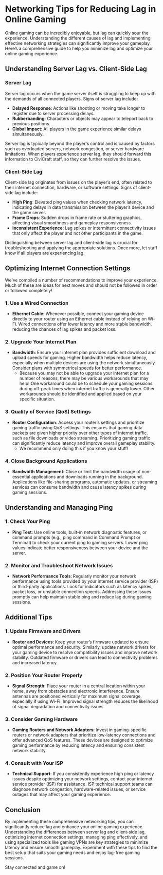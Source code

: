 # Networking Tips for Reducing Lag in Online Gaming

Online gaming can be incredibly enjoyable, but lag can quickly sour the experience. Understanding the different causes of lag and implementing effective networking strategies can significantly improve your gameplay. Here’s a comprehensive guide to help you minimize lag and optimize your online gaming experience.

## Understanding Server Lag vs. Client-Side Lag

### Server Lag
Server lag occurs when the game server itself is struggling to keep up with the demands of all connected players. Signs of server lag include:
- **Delayed Response**: Actions like shooting or moving take longer to register due to server processing delays.
- **Rubberbanding**: Characters or objects may appear to teleport back to previous positions.
- **Global Impact**: All players in the game experience similar delays simultaneously.

Server lag is typically beyond the player's control and is caused by factors such as overloaded servers, network congestion, or server hardware limitations. When players experience server lag, they should forward this information to CiviCraft staff, so they can further resolve the issues.

### Client-Side Lag
Client-side lag originates from issues on the player’s end, often related to their internet connection, hardware, or software settings. Signs of client-side lag include:
- **High Ping**: Elevated ping values when checking network latency, indicating delays in data transmission between the player’s device and the game server.
- **Frame Drops**: Sudden drops in frame rate or stuttering graphics, affecting visual smoothness and gameplay responsiveness.
- **Inconsistent Experience**: Lag spikes or intermittent connectivity issues that only affect the player and not other participants in the game.

Distinguishing between server lag and client-side lag is crucial for troubleshooting and applying the appropriate solutions. Once more, let staff know if all players are experiencing lag.

## Optimizing Internet Connection Settings

We've compiled a number of recommendations to improve your experience. Much of these are ideas for next moves and should not be followed in order or followed completely!

### 1. Use a Wired Connection
- **Ethernet Cable**: Whenever possible, connect your gaming device directly to your router using an Ethernet cable instead of relying on Wi-Fi. Wired connections offer lower latency and more stable bandwidth, reducing the chances of lag spikes and packet loss.

### 2. Upgrade Your Internet Plan
- **Bandwidth**: Ensure your internet plan provides sufficient download and upload speeds for gaming. Higher bandwidth helps reduce latency, especially when multiple devices are using the network simultaneously. Consider plans with symmetrical speeds for better performance.
  - Because you may not be able to upgrade your internet plan for a number of reasons, there may be various workarounds that may help! One workaround could be to schedule your gaming sessions during off-peak times when internet traffic is generally lower. Other workarounds should be identified and applied based on your specific situation.

### 3. Quality of Service (QoS) Settings
- **Router Configuration**: Access your router’s settings and prioritize gaming traffic using QoS settings. This ensures that gaming data packets are given higher priority over other types of internet traffic, such as file downloads or video streaming. Prioritizing gaming traffic can significantly reduce latency and improve overall gameplay stability.
  - We recommend only doing this if you know your stuff!

### 4. Close Background Applications
- **Bandwidth Management**: Close or limit the bandwidth usage of non-essential applications and downloads running in the background. Applications like file-sharing programs, automatic updates, or streaming services can consume bandwidth and cause latency spikes during gaming sessions.

## Understanding and Managing Ping

### 1. Check Your Ping
- **Ping Test**: Use online tools, built-in network diagnostic features, or command prompts (e.g., ping command in Command Prompt or Terminal) to check your current ping to gaming servers. Lower ping values indicate better responsiveness between your device and the server.

### 2. Monitor and Troubleshoot Network Issues
- **Network Performance Tools**: Regularly monitor your network performance using tools provided by your internet service provider (ISP) or third-party applications. Look for indicators such as latency spikes, packet loss, or unstable connection speeds. Addressing these issues promptly can help maintain stable ping and reduce lag during gaming sessions.

## Additional Tips

### 1. Update Firmware and Drivers
- **Router and Devices**: Keep your router’s firmware updated to ensure optimal performance and security. Similarly, update network drivers for your gaming device to resolve compatibility issues and improve network stability. Outdated firmware or drivers can lead to connectivity problems and increased latency.

### 2. Position Your Router Properly
- **Signal Strength**: Place your router in a central location within your home, away from obstacles and electronic interference. Ensure antennas are positioned vertically for maximum signal coverage, especially if using Wi-Fi. Improved signal strength reduces the likelihood of signal degradation and connectivity issues.

### 3. Consider Gaming Hardware
- **Gaming Routers and Network Adapters**: Invest in gaming-specific routers or network adapters that prioritize low-latency connections and offer advanced QoS features. These devices are designed to optimize gaming performance by reducing latency and ensuring consistent network stability.

### 4. Consult with Your ISP
- **Technical Support**: If you consistently experience high ping or latency issues despite optimizing your network settings, contact your internet service provider (ISP) for assistance. ISP technical support teams can diagnose network congestion, hardware-related issues, or service outages that may affect your gaming experience.

## Conclusion

By implementing these comprehensive networking tips, you can significantly reduce lag and enhance your online gaming experience. Understanding the differences between server lag and client-side lag, optimizing internet connection settings, managing ping effectively, and using specialized tools like gaming VPNs are key strategies to minimize latency and ensure smooth gameplay. Experiment with these tips to find the best setup that suits your gaming needs and enjoy lag-free gaming sessions.

Stay connected and game on!
